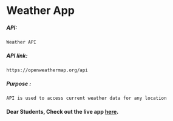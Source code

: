  # Weather App

##### API:
    Weather API

##### API link:
    https://openweathermap.org/api

##### Purpose :
    API is used to access current weather data for any location

#### Dear Students, Check out the live app [here](https://kdeepika-brs.github.io/Weather-Prediction/).
